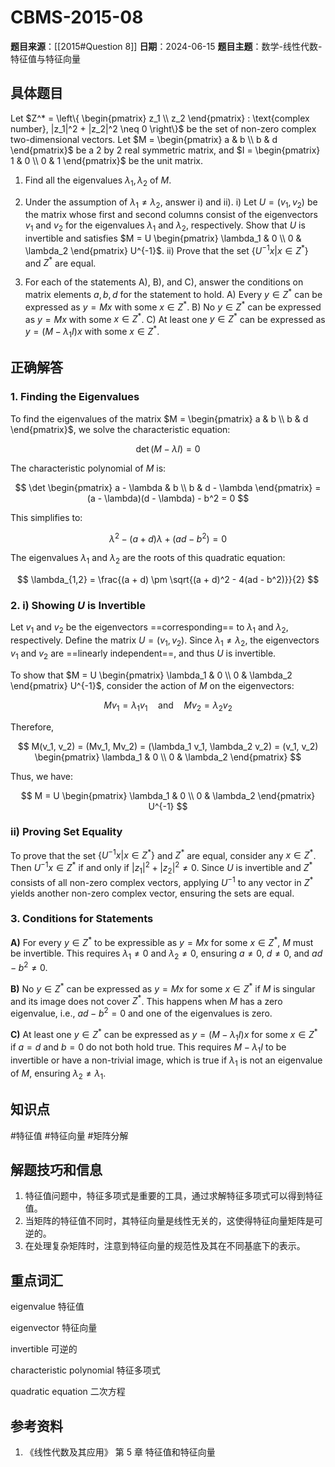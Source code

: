 # CBMS-2015-08

**题目来源**：[[2015#Question 8]]
**日期**：2024-06-15
**题目主题**：数学-线性代数-特征值与特征向量

## 具体题目

Let $Z^* = \left\{ \begin{pmatrix} z_1 \\ z_2 \end{pmatrix} : \text{complex number}, |z_1|^2 + |z_2|^2 \neq 0 \right\}$ be the set of non-zero complex two-dimensional vectors. Let $M = \begin{pmatrix} a & b \\ b & d \end{pmatrix}$ be a 2 by 2 real symmetric matrix, and $I = \begin{pmatrix} 1 & 0 \\ 0 & 1 \end{pmatrix}$ be the unit matrix.

1. Find all the eigenvalues $\lambda_1, \lambda_2$ of $M$.

2. Under the assumption of $\lambda_1 \neq \lambda_2$, answer i) and ii).
	i) Let $U = (v_1, v_2)$ be the matrix whose first and second columns consist of the eigenvectors $v_1$ and $v_2$ for the eigenvalues $\lambda_1$ and $\lambda_2$, respectively. Show that $U$ is invertible and satisfies $M = U \begin{pmatrix} \lambda_1 & 0 \\ 0 & \lambda_2 \end{pmatrix} U^{-1}$.
	ii) Prove that the set $\left\{ U^{-1} x | x \in Z^* \right\}$ and $Z^*$ are equal.

3. For each of the statements A), B), and C), answer the conditions on matrix elements $a, b, d$ for the statement to hold.
	A) Every $y \in Z^*$ can be expressed as $y = Mx$ with some $x \in Z^*$.
	B) No $y \in Z^*$ can be expressed as $y = Mx$ with some $x \in Z^*$.
	C) At least one $y \in Z^*$ can be expressed as $y = (M - \lambda_1 I)x$ with some $x \in Z^*$.

## 正确解答

### 1. Finding the Eigenvalues

To find the eigenvalues of the matrix $M = \begin{pmatrix} a & b \\ b & d \end{pmatrix}$, we solve the characteristic equation:

$$
\det(M - \lambda I) = 0
$$

The characteristic polynomial of $M$ is:

$$
\det \begin{pmatrix} a - \lambda & b \\ b & d - \lambda \end{pmatrix} = (a - \lambda)(d - \lambda) - b^2 = 0
$$

This simplifies to:

$$
\lambda^2 - (a + d)\lambda + (ad - b^2) = 0
$$

The eigenvalues $\lambda_1$ and $\lambda_2$ are the roots of this quadratic equation:

$$
\lambda_{1,2} = \frac{(a + d) \pm \sqrt{(a + d)^2 - 4(ad - b^2)}}{2}
$$

### 2. i) Showing $U$ is Invertible

Let $v_1$ and $v_2$ be the eigenvectors ==corresponding== to $\lambda_1$ and $\lambda_2$, respectively. Define the matrix $U = (v_1, v_2)$. Since $\lambda_1 \neq \lambda_2$, the eigenvectors $v_1$ and $v_2$ are ==linearly independent==, and thus $U$ is invertible.

To show that $M = U \begin{pmatrix} \lambda_1 & 0 \\ 0 & \lambda_2 \end{pmatrix} U^{-1}$, consider the action of $M$ on the eigenvectors:

$$
Mv_1 = \lambda_1 v_1 \quad \text{and} \quad Mv_2 = \lambda_2 v_2
$$

Therefore,

$$
M(v_1, v_2) = (Mv_1, Mv_2) = (\lambda_1 v_1, \lambda_2 v_2) = (v_1, v_2) \begin{pmatrix} \lambda_1 & 0 \\ 0 & \lambda_2 \end{pmatrix}
$$

Thus, we have:

$$
M = U \begin{pmatrix} \lambda_1 & 0 \\ 0 & \lambda_2 \end{pmatrix} U^{-1}
$$

### ii) Proving Set Equality

To prove that the set $\left\{ U^{-1} x | x \in Z^* \right\}$ and $Z^*$ are equal, consider any $x \in Z^*$. Then $U^{-1}x \in Z^*$ if and only if $|z_1|^2 + |z_2|^2 \neq 0$. Since $U$ is invertible and $Z^*$ consists of all non-zero complex vectors, applying $U^{-1}$ to any vector in $Z^*$ yields another non-zero complex vector, ensuring the sets are equal.

### 3. Conditions for Statements

**A)** For every $y \in Z^*$ to be expressible as $y = Mx$ for some $x \in Z^*$, $M$ must be invertible. This requires $\lambda_1 \neq 0$ and $\lambda_2 \neq 0$, ensuring $a \neq 0$, $d \neq 0$, and $ad - b^2 \neq 0$.

**B)** No $y \in Z^*$ can be expressed as $y = Mx$ for some $x \in Z^*$ if $M$ is singular and its image does not cover $Z^*$. This happens when $M$ has a zero eigenvalue, i.e., $ad - b^2 = 0$ and one of the eigenvalues is zero.

**C)** At least one $y \in Z^*$ can be expressed as $y = (M - \lambda_1 I)x$ for some $x \in Z^*$ if $a=d$ and $b=0$ do not both hold true. This requires $M - \lambda_1 I$ to be invertible or have a non-trivial image, which is true if $\lambda_1$ is not an eigenvalue of $M$, ensuring $\lambda_2 \neq \lambda_1$.

## 知识点

#特征值 #特征向量 #矩阵分解

## 解题技巧和信息

1. 特征值问题中，特征多项式是重要的工具，通过求解特征多项式可以得到特征值。
2. 当矩阵的特征值不同时，其特征向量是线性无关的，这使得特征向量矩阵是可逆的。
3. 在处理复杂矩阵时，注意到特征向量的规范性及其在不同基底下的表示。

## 重点词汇

eigenvalue 特征值

eigenvector 特征向量

invertible 可逆的

characteristic polynomial 特征多项式

quadratic equation 二次方程

## 参考资料

1. 《线性代数及其应用》 第 5 章 特征值和特征向量
